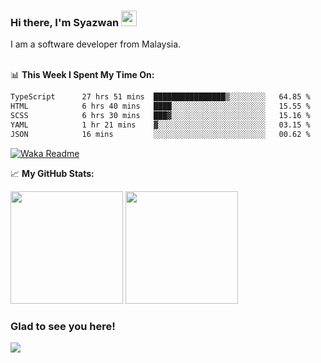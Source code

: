 ### Hi there, I'm Syazwan <img src="https://media.giphy.com/media/hvRJCLFzcasrR4ia7z/giphy.gif" width="25px">
I am a software developer from Malaysia.
<br/><br/>

📊 **This Week I Spent My Time On:**
<!--START_SECTION:waka-->

```txt
TypeScript      27 hrs 51 mins  ████████████████▒░░░░░░░░   64.85 %
HTML            6 hrs 40 mins   ████░░░░░░░░░░░░░░░░░░░░░   15.55 %
SCSS            6 hrs 30 mins   ███▓░░░░░░░░░░░░░░░░░░░░░   15.16 %
YAML            1 hr 21 mins    ▓░░░░░░░░░░░░░░░░░░░░░░░░   03.15 %
JSON            16 mins         ░░░░░░░░░░░░░░░░░░░░░░░░░   00.62 %
```

<!--END_SECTION:waka-->
[![Waka Readme](https://github.com/syazwanz/syazwanz/actions/workflows/wakatime.yml/badge.svg)](https://github.com/syazwanz/syazwanz/actions/workflows/wakatime.yml)

📈 **My GitHub Stats:**

<p>
  <img height="180em" src="https://github-readme-stats.vercel.app/api?username=syazwanz&show_icons=true&hide_border=false&&count_private=true&include_all_commits=true" />
  <img height="180em" src="https://github-readme-stats.vercel.app/api/top-langs/?username=syazwanz&exclude_repo=KNN-Image-Classification&show_icons=true&hide_border=false&layout=compact&langs_count=8"/>
</p>

### Glad to see you here!
![](https://visitor-badge.glitch.me/badge?page_id=syazwanz.syazwanz)
